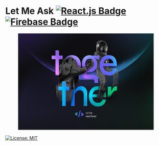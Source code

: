 # Let Me Ask [![React.js Badge](https://img.shields.io/badge/React-20232A?style=for-the-badge&logo=react&logoColor=61DAFB)](#) [![Firebase Badge](https://img.shields.io/badge/firebase-ffca28?style=for-the-badge&logo=firebase&logoColor=black)](#) 


<figure>
<img src = "./imagesreadme/nlw.png"  width = 1820px height = 300px/>
</figure>




[![License: MIT](https://img.shields.io/badge/License-MIT-yellow.svg)](https://opensource.org/licenses/MIT)
